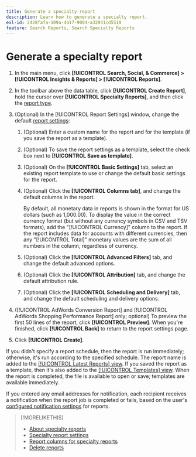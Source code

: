 ```yaml
---
title: Generate a specialty report
description: Learn how to generate a specialty report.
exl-id: 2428fafa-109a-4a17-9004-a32941cd5519
feature: Search Reports, Search Specialty Reports
---
```

# Generate a specialty report

1. In the main menu, click **[!UICONTROL Search, Social, & Commerce] > [!UICONTROL Insights & Reports] > [!UICONTROL Reports]**.

1. In the toolbar above the data table, click **[!UICONTROL Create Report]**, hold the cursor over **[!UICONTROL Specialty Reports]**, and then click the [report type](/help/search-social-commerce/reports/management/specialty/specialty-report-about.md).

1. (Optional) In the [!UICONTROL Report Settings] window, change the default [report settings](specialty-report-settings.md):

   1. (Optional) Enter a custom name for the report and for the template (if you save the report as a template).

   1. (Optional) To save the report settings as a template, select the check box next to **[!UICONTROL Save as template]**.

   1. (Optional) On the **[!UICONTROL Basic Settings]** tab, select an existing report template to use or change the default basic settings for the report.

   1. (Optional) Click the **[!UICONTROL Columns tab]**, and change the default columns in the report.
   
      By default, all monetary data in reports is shown in the format for US dollars (such as 1,000.00). To display the value in the correct currency format (but without any currency symbols in CSV and TSV formats), add the "[!UICONTROL Currency]" column to the report. If the report includes data for accounts with different currencies, then any "[!UICONTROL Total]" monetary values are the sum of all numbers in the column, regardless of currency.
   
   1. (Optional) Click the **[!UICONTROL Advanced Filters]** tab, and change the default advanced options.

   1. (Optional) Click the **[!UICONTROL Attribution]** tab, and change the default attribution rule.

   1. (Optional) Click the **[!UICONTROL Scheduling and Delivery]** tab, and change the default scheduling and delivery options.

1. ([!UICONTROL AdWords Conversion Report] and [!UICONTROL AdWords Shopping Performance Report] only; optional) To preview the first 50 lines of the report, click **[!UICONTROL Preview]**. When you're finished, click **[!UICONTROL Back]** to return to the report settings page.

1. Click **[!UICONTROL Create]**.

If you didn't specify a report schedule, then the report is run immediately; otherwise, it's run according to the specified schedule. The report name is added to the [[!UICONTROL Latest Reports] view](/help/search-social-commerce/reports/report-about.md). If you saved the report as a template, then it's also added to the [[!UICONTROL Templates] view](/help/search-social-commerce/reports/report-about.md). When the report is completed, the file is available to open or save; templates are available immediately.

If you entered any email addresses for notification, each recipient receives a notification when the report job is completed or fails, based on the user's [configured notification settings](/help/search-social-commerce/notifications/notification-edit.md) for reports.

>[!MORELIKETHIS]
>
>* [About specialty reports](/help/search-social-commerce/reports/management/specialty/specialty-report-about.md)
>* [Specialty report settings](/help/search-social-commerce/reports/management/specialty/specialty-report-settings.md)
>* [Report columns for specialty reports](/help/search-social-commerce/reports/management/specialty/specialty-report-columns.md)
>* [Delete reports](/help/search-social-commerce/reports/management/report-delete.md)

